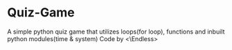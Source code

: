 # Quiz-Game
A simple python quiz game that utilizes loops(for loop), functions and inbuilt python modules(time &amp; system)
Code by &lt;\Endless>
